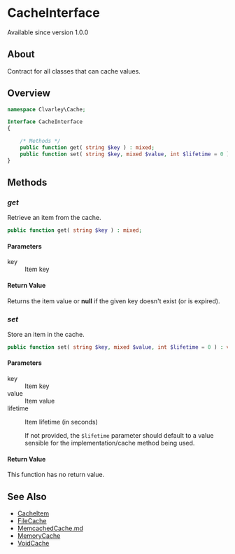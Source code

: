 # CacheInterface

Available since version 1.0.0

## About

Contract for all classes that can cache values.

## Overview

```php
namespace Clvarley\Cache;

Interface CacheInterface
{

    /* Methods */
    public function get( string $key ) : mixed;
    public function set( string $key, mixed $value, int $lifetime = 0 ) : void;
}
```

## Methods
### *get*

Retrieve an item from the cache.

```php
public function get( string $key ) : mixed;
```

#### Parameters

<dl>
  <dt>key</dt>
  <dd>Item key</dd>
</dl>

#### Return Value

Returns the item value or **null** if the given key doesn't exist (or is
expired).

### *set*

Store an item in the cache.

```php
public function set( string $key, mixed $value, int $lifetime = 0 ) : void;
```

#### Parameters

<dl>
  <dt>key</dt>
  <dd>Item key</dd>
  <dt>value</dt>
  <dd>Item value</dd>
  <dt>lifetime</dt>
  <dd>
    <p>Item lifetime (in seconds)</p>
    <p>If not provided, the <code>$lifetime</code> parameter should default to a
    value sensible for the implementation/cache method being used.</p>
  </dd>
</dl>

#### Return Value

This function has no return value.

## See Also

* [CacheItem](CacheItem.md)
* [FileCache](FileCache.md)
* [MemcachedCache.md](MemcachedCache.md)
* [MemoryCache](MemoryCache.md)
* [VoidCache](VoidCache.md)
